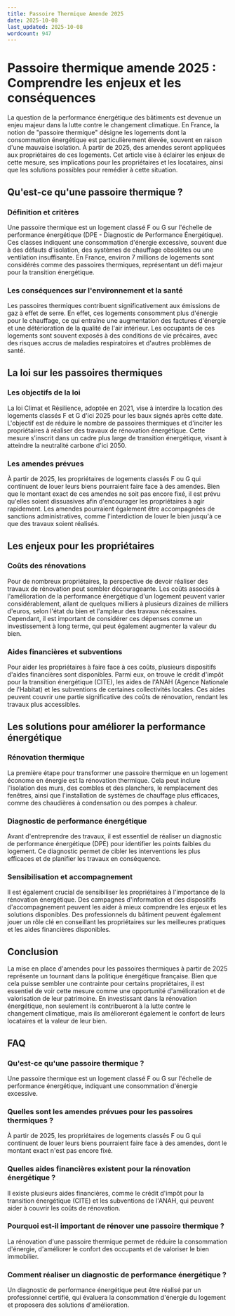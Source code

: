 ```yaml
---
title: Passoire Thermique Amende 2025
date: 2025-10-08
last_updated: 2025-10-08
wordcount: 947
---
```


# Passoire thermique amende 2025 : Comprendre les enjeux et les conséquences

La question de la performance énergétique des bâtiments est devenue un enjeu majeur dans la lutte contre le changement climatique. En France, la notion de "passoire thermique" désigne les logements dont la consommation énergétique est particulièrement élevée, souvent en raison d'une mauvaise isolation. À partir de 2025, des amendes seront appliquées aux propriétaires de ces logements. Cet article vise à éclairer les enjeux de cette mesure, ses implications pour les propriétaires et les locataires, ainsi que les solutions possibles pour remédier à cette situation.

## Qu'est-ce qu'une passoire thermique ?

### Définition et critères

Une passoire thermique est un logement classé F ou G sur l'échelle de performance énergétique (DPE - Diagnostic de Performance Énergétique). Ces classes indiquent une consommation d'énergie excessive, souvent due à des défauts d'isolation, des systèmes de chauffage obsolètes ou une ventilation insuffisante. En France, environ 7 millions de logements sont considérés comme des passoires thermiques, représentant un défi majeur pour la transition énergétique.

### Les conséquences sur l'environnement et la santé

Les passoires thermiques contribuent significativement aux émissions de gaz à effet de serre. En effet, ces logements consomment plus d'énergie pour le chauffage, ce qui entraîne une augmentation des factures d'énergie et une détérioration de la qualité de l'air intérieur. Les occupants de ces logements sont souvent exposés à des conditions de vie précaires, avec des risques accrus de maladies respiratoires et d'autres problèmes de santé.

## La loi sur les passoires thermiques

### Les objectifs de la loi

La loi Climat et Résilience, adoptée en 2021, vise à interdire la location des logements classés F et G d'ici 2025 pour les baux signés après cette date. L'objectif est de réduire le nombre de passoires thermiques et d'inciter les propriétaires à réaliser des travaux de rénovation énergétique. Cette mesure s'inscrit dans un cadre plus large de transition énergétique, visant à atteindre la neutralité carbone d'ici 2050.

### Les amendes prévues

À partir de 2025, les propriétaires de logements classés F ou G qui continuent de louer leurs biens pourraient faire face à des amendes. Bien que le montant exact de ces amendes ne soit pas encore fixé, il est prévu qu'elles soient dissuasives afin d'encourager les propriétaires à agir rapidement. Les amendes pourraient également être accompagnées de sanctions administratives, comme l'interdiction de louer le bien jusqu'à ce que des travaux soient réalisés.

## Les enjeux pour les propriétaires

### Coûts des rénovations

Pour de nombreux propriétaires, la perspective de devoir réaliser des travaux de rénovation peut sembler décourageante. Les coûts associés à l'amélioration de la performance énergétique d'un logement peuvent varier considérablement, allant de quelques milliers à plusieurs dizaines de milliers d'euros, selon l'état du bien et l'ampleur des travaux nécessaires. Cependant, il est important de considérer ces dépenses comme un investissement à long terme, qui peut également augmenter la valeur du bien.

### Aides financières et subventions

Pour aider les propriétaires à faire face à ces coûts, plusieurs dispositifs d'aides financières sont disponibles. Parmi eux, on trouve le crédit d'impôt pour la transition énergétique (CITE), les aides de l'ANAH (Agence Nationale de l'Habitat) et les subventions de certaines collectivités locales. Ces aides peuvent couvrir une partie significative des coûts de rénovation, rendant les travaux plus accessibles.

## Les solutions pour améliorer la performance énergétique

### Rénovation thermique

La première étape pour transformer une passoire thermique en un logement économe en énergie est la rénovation thermique. Cela peut inclure l'isolation des murs, des combles et des planchers, le remplacement des fenêtres, ainsi que l'installation de systèmes de chauffage plus efficaces, comme des chaudières à condensation ou des pompes à chaleur.

### Diagnostic de performance énergétique

Avant d'entreprendre des travaux, il est essentiel de réaliser un diagnostic de performance énergétique (DPE) pour identifier les points faibles du logement. Ce diagnostic permet de cibler les interventions les plus efficaces et de planifier les travaux en conséquence.

### Sensibilisation et accompagnement

Il est également crucial de sensibiliser les propriétaires à l'importance de la rénovation énergétique. Des campagnes d'information et des dispositifs d'accompagnement peuvent les aider à mieux comprendre les enjeux et les solutions disponibles. Des professionnels du bâtiment peuvent également jouer un rôle clé en conseillant les propriétaires sur les meilleures pratiques et les aides financières disponibles.

## Conclusion

La mise en place d'amendes pour les passoires thermiques à partir de 2025 représente un tournant dans la politique énergétique française. Bien que cela puisse sembler une contrainte pour certains propriétaires, il est essentiel de voir cette mesure comme une opportunité d'amélioration et de valorisation de leur patrimoine. En investissant dans la rénovation énergétique, non seulement ils contribueront à la lutte contre le changement climatique, mais ils amélioreront également le confort de leurs locataires et la valeur de leur bien.

## FAQ

### Qu'est-ce qu'une passoire thermique ?

Une passoire thermique est un logement classé F ou G sur l'échelle de performance énergétique, indiquant une consommation d'énergie excessive.

### Quelles sont les amendes prévues pour les passoires thermiques ?

À partir de 2025, les propriétaires de logements classés F ou G qui continuent de louer leurs biens pourraient faire face à des amendes, dont le montant exact n'est pas encore fixé.

### Quelles aides financières existent pour la rénovation énergétique ?

Il existe plusieurs aides financières, comme le crédit d'impôt pour la transition énergétique (CITE) et les subventions de l'ANAH, qui peuvent aider à couvrir les coûts de rénovation.

### Pourquoi est-il important de rénover une passoire thermique ?

La rénovation d'une passoire thermique permet de réduire la consommation d'énergie, d'améliorer le confort des occupants et de valoriser le bien immobilier.

### Comment réaliser un diagnostic de performance énergétique ?

Un diagnostic de performance énergétique peut être réalisé par un professionnel certifié, qui évaluera la consommation d'énergie du logement et proposera des solutions d'amélioration.